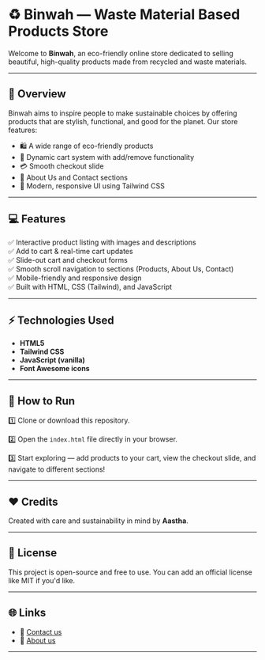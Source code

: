 # ♻️ Binwah — Waste Material Based Products Store

Welcome to **Binwah**, an eco-friendly online store dedicated to selling beautiful, high-quality products made from recycled and waste materials.

---

## 🌟 Overview

Binwah aims to inspire people to make sustainable choices by offering products that are stylish, functional, and good for the planet. Our store features:

- 🛍️ A wide range of eco-friendly products
- 🛒 Dynamic cart system with add/remove functionality
- 💳 Smooth checkout slide
- 💬 About Us and Contact sections
- 🎨 Modern, responsive UI using Tailwind CSS

---

## 💻 Features

✅ Interactive product listing with images and descriptions  
✅ Add to cart & real-time cart updates  
✅ Slide-out cart and checkout forms  
✅ Smooth scroll navigation to sections (Products, About Us, Contact)  
✅ Mobile-friendly and responsive design  
✅ Built with HTML, CSS (Tailwind), and JavaScript

---

## ⚡ Technologies Used

- **HTML5**
- **Tailwind CSS**
- **JavaScript (vanilla)**
- **Font Awesome icons**

---

## 🚀 How to Run

1️⃣ Clone or download this repository.

2️⃣ Open the `index.html` file directly in your browser.

3️⃣ Start exploring — add products to your cart, view the checkout slide, and navigate to different sections!

---

## ❤️ Credits

Created with care and sustainability in mind by **Aastha**.

---

## 📄 License

This project is open-source and free to use. You can add an official license like MIT if you'd like.

---

## 🌐 Links

- 💌 [Contact us](#contact-section)
- 🌱 [About us](#about-section)

---

